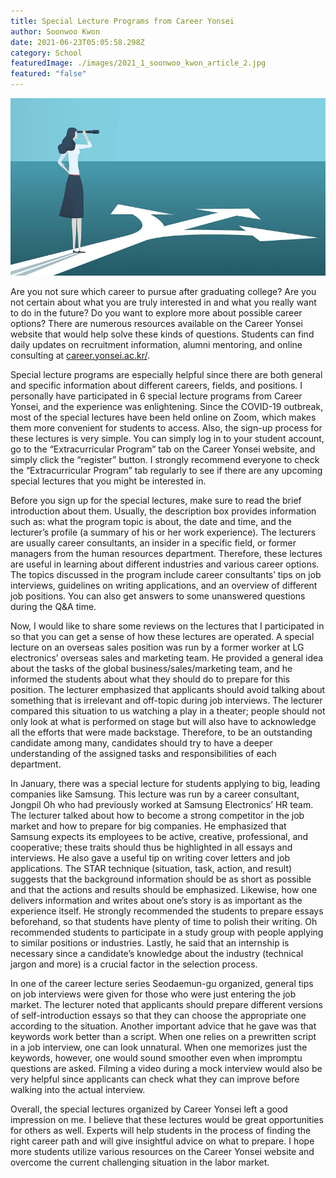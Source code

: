 ```yaml
---
title: Special Lecture Programs from Career Yonsei
author: Soonwoo Kwon
date: 2021-06-23T05:05:58.298Z
category: School
featuredImage: ./images/2021_1_soonwoo_kwon_article_2.jpg
featured: "false"
---
```

![](images/2021_1_soonwoo_kwon_article_2.jpg)

<!--StartFragment-->

Are you not sure which career to pursue after graduating college? Are you not certain about what you are truly interested in and what you really want to do in the future? Do you want to explore more about possible career options? There are numerous resources available on the Career Yonsei website that would help solve these kinds of questions. Students can find daily updates on recruitment information, alumni mentoring, and online consulting at [career.yonsei.ac.kr/](https://career.yonsei.ac.kr/).

Special lecture programs are especially helpful since there are both general and specific information about different careers, fields, and positions. I personally have participated in 6 special lecture programs from Career Yonsei, and the experience was enlightening. Since the COVID-19 outbreak, most of the special lectures have been held online on Zoom, which makes them more convenient for students to access. Also, the sign-up process for these lectures is very simple. You can simply log in to your student account, go to the “Extracurricular Program” tab on the Career Yonsei website, and simply click the “register” button. I strongly recommend everyone to check the “Extracurricular Program” tab regularly to see if there are any upcoming special lectures that you might be interested in.

Before you sign up for the special lectures, make sure to read the brief introduction about them. Usually, the description box provides information such as: what the program topic is about, the date and time, and the lecturer’s profile (a summary of his or her work experience). The lecturers are usually career consultants, an insider in a specific field, or former managers from the human resources department. Therefore, these lectures are useful in learning about different industries and various career options. The topics discussed in the program include career consultants’ tips on job interviews, guidelines on writing applications, and an overview of different job positions. You can also get answers to some unanswered questions during the Q&A time.

Now, I would like to share some reviews on the lectures that I participated in so that you can get a sense of how these lectures are operated. A special lecture on an overseas sales position was run by a former worker at LG electronics’ overseas sales and marketing team. He provided a general idea about the tasks of the global business/sales/marketing team, and he informed the students about what they should do to prepare for this position. The lecturer emphasized that applicants should avoid talking about something that is irrelevant and off-topic during job interviews. The lecturer compared this situation to us watching a play in a theater; people should not only look at what is performed on stage but will also have to acknowledge all the efforts that were made backstage. Therefore, to be an outstanding candidate among many, candidates should try to have a deeper understanding of the assigned tasks and responsibilities of each department.

In January, there was a special lecture for students applying to big, leading companies like Samsung. This lecture was run by a career consultant, Jongpil Oh who had previously worked at Samsung Electronics’ HR team. The lecturer talked about how to become a strong competitor in the job market and how to prepare for big companies. He emphasized that Samsung expects its employees to be active, creative, professional, and cooperative; these traits should thus be highlighted in all essays and interviews. He also gave a useful tip on writing cover letters and job applications. The STAR technique (situation, task, action, and result) suggests that the background information should be as short as possible and that the actions and results should be emphasized. Likewise, how one delivers information and writes about one’s story is as important as the experience itself. He strongly recommended the students to prepare essays beforehand, so that students have plenty of time to polish their writing. Oh recommended students to participate in a study group with people applying to similar positions or industries. Lastly, he said that an internship is necessary since a candidate’s knowledge about the industry (technical jargon and more) is a crucial factor in the selection process.

In one of the career lecture series Seodaemun-gu organized, general tips on job interviews were given for those who were just entering the job market. The lecturer noted that applicants should prepare different versions of self-introduction essays so that they can choose the appropriate one according to the situation. Another important advice that he gave was that keywords work better than a script. When one relies on a prewritten script in a job interview, one can look unnatural. When one memorizes just the keywords, however, one would sound smoother even when impromptu questions are asked. Filming a video during a mock interview would also be very helpful since applicants can check what they can improve before walking into the actual interview.

Overall, the special lectures organized by Career Yonsei left a good impression on me. I believe that these lectures would be great opportunities for others as well. Experts will help students in the process of finding the right career path and will give insightful advice on what to prepare. I hope more students utilize various resources on the Career Yonsei website and overcome the current challenging situation in the labor market.



<!--EndFragment-->